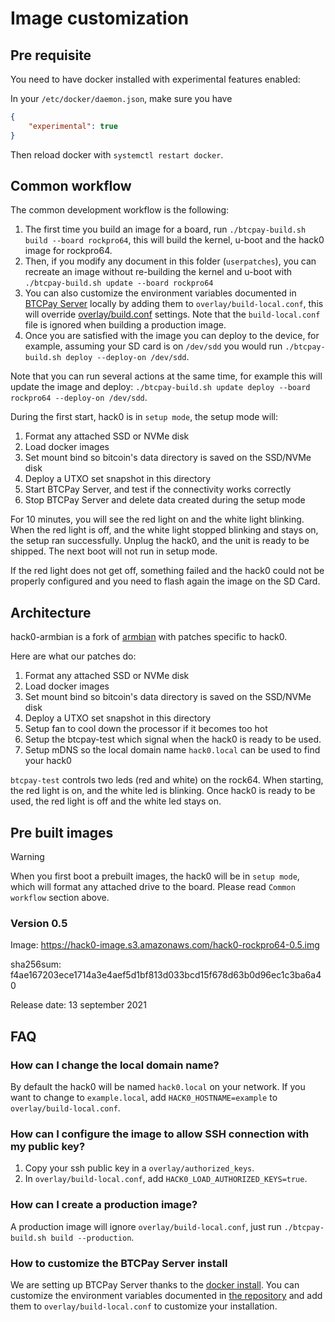 # Image customization

## Pre requisite

You need to have docker installed with experimental features enabled:

In your `/etc/docker/daemon.json`, make sure you have

```json
{
    "experimental": true
}
```

Then reload docker with ```systemctl restart docker```.

## Common workflow

The common development workflow is the following:

1. The first time you build an image for a board, run ```./btcpay-build.sh build --board rockpro64```, this will build the kernel, u-boot and the hack0 image for rockpro64.
2. Then, if you modify any document in this folder (`userpatches`), you can recreate an image without re-building the kernel and u-boot with ```./btcpay-build.sh update --board rockpro64```
3. You can also customize the environment variables documented in [BTCPay Server](https://github.com/btcpayserver/btcpayserver-docker) locally by adding them to `overlay/build-local.conf`, this will override [overlay/build.conf](overlay/build.conf) settings. Note that the `build-local.conf` file is ignored when building a production image.
4. Once you are satisfied with the image you can deploy to the device, for example, assuming your SD card is on `/dev/sdd` you would run ```./btcpay-build.sh deploy --deploy-on /dev/sdd```.

Note that you can run several actions at the same time, for example this will update the image and deploy: ```./btcpay-build.sh update deploy --board rockpro64 --deploy-on /dev/sdd```.

During the first start, hack0 is in `setup mode`, the setup mode will:

1. Format any attached SSD or NVMe disk
2. Load docker images
3. Set mount bind so bitcoin's data directory is saved on the SSD/NVMe disk
4. Deploy a UTXO set snapshot in this directory
5. Start BTCPay Server, and test if the connectivity works correctly
6. Stop BTCPay Server and delete data created during the setup mode

For 10 minutes, you will see the red light on and the white light blinking.
When the red light is off, and the white light stopped blinking and stays on, the setup ran successfully. Unplug the hack0, and the unit is ready to be shipped. The next boot will not run in setup mode.

If the red light does not get off, something failed and the hack0 could not be properly configured and you need to flash again the image on the SD Card.

## Architecture

hack0-armbian is a fork of [armbian](https://github.com/armbian/build) with patches specific to hack0.

Here are what our patches do:
1. Format any attached SSD or NVMe disk
2. Load docker images
3. Set mount bind so bitcoin's data directory is saved on the SSD/NVMe disk
4. Deploy a UTXO set snapshot in this directory
5. Setup fan to cool down the processor if it becomes too hot
6. Setup the btcpay-test which signal when the hack0 is ready to be used.
7. Setup mDNS so the local domain name `hack0.local` can be used to find your hack0

`btcpay-test` controls two leds (red and white) on the rock64. When starting, the red light is on, and the white led is blinking. Once hack0 is ready to be used, the red light is off and the white led stays on.

## Pre built images

> [!WARNING]
> When you first boot a prebuilt images, the hack0 will be in `setup mode`, which will format any attached drive to the board. Please read `Common workflow` section above.

### Version 0.5

Image: https://hack0-image.s3.amazonaws.com/hack0-rockpro64-0.5.img

sha256sum: f4ae167203ece1714a3e4aef5d1bf813d033bcd15f678d63b0d96ec1c3ba6a40

Release date: 13 september 2021

## FAQ

### How can I change the local domain name?

By default the hack0 will be named `hack0.local` on your network.
If you want to change to `example.local`, add `HACK0_HOSTNAME=example` to `overlay/build-local.conf`.

### How can I configure the image to allow SSH connection with my public key? 

1. Copy your ssh public key in a `overlay/authorized_keys`.
2. In `overlay/build-local.conf`, add `HACK0_LOAD_AUTHORIZED_KEYS=true`.

### How can I create a production image?

A production image will ignore `overlay/build-local.conf`, just run `./btcpay-build.sh build --production`.

### How to customize the BTCPay Server install

We are setting up BTCPay Server thanks to the [docker install](https://github.com/btcpayserver/btcpayserver-docker).
You can customize the environment variables documented in [the repository](https://github.com/btcpayserver/btcpayserver-docker) and add them to `overlay/build-local.conf` to customize your installation.
